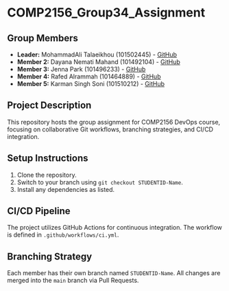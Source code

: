 # COMP2156_Group34_Assignment
## Group Members
- **Leader:** MohammadAli Talaeikhou (101502445) - [GitHub](https://github.com/Mohammadali721)
- **Member 2:** Dayana Nemati Mahand (101492104) - [GitHub](https://github.com/Dayanamahand)
- **Member 3:** Jenna Park (101496233) -  [GitHub](https://github.com/halcyonCoder)
- **Member 4:** Rafed Alrammah (101464889) - [GitHub](https://github.com/rafedalramah)
- **Member 5:** Karman Singh Soni (101510212) - [GitHub](https://github.com/Karman-dev-arc)

## Project Description
This repository hosts the group assignment for COMP2156 DevOps course, focusing on
collaborative Git workflows, branching strategies, and CI/CD integration.
## Setup Instructions
1. Clone the repository.
2. Switch to your branch using `git checkout STUDENTID-Name`.
3. Install any dependencies as listed.
## CI/CD Pipeline
The project utilizes GitHub Actions for continuous integration. The workflow is defined
in `.github/workflows/ci.yml`.
## Branching Strategy
Each member has their own branch named `STUDENTID-Name`. All changes are
merged into the `main` branch via Pull Requests.
